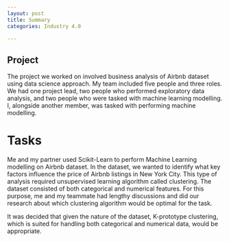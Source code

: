 ```yaml
---
layout: post
title: Summary
categories: Industry 4.0

---
```


## Project

The project we worked on involved business analysis of Airbnb dataset using data science approach. My team included five people and three roles. We had one project lead, two people who performed exploratory data analysis, and two people who were tasked with machine learning modelling. I, alongside another member, was tasked with performing machine modelling. 

# Tasks

Me and my partner used Scikit-Learn to perform Machine Learning modelling on Airbnb dataset. In the dataset, we wanted to identify what key factors influence the price of Airbnb listings in New York City. This type of analysis required unsupervised learning algorithm called clustering. The dataset consisted of both categorical and numerical features. For this purpose, me and my teammate had lengthy discussions and did our research about which clustering algorithm would be optimal for the task.

It was decided that given the nature of the dataset, K-prototype clustering, which is suited for handling both categorical and numerical data, would be appropriate. 

